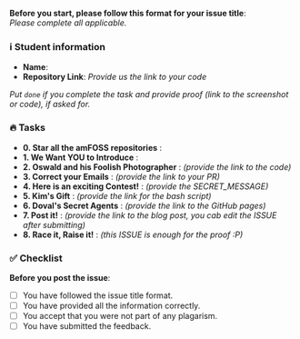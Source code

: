 **Before you start, please follow this format for your issue title**:  
_Please complete all applicable._


### ℹ️ Student information

- **Name**:
- **Repository Link**: _Provide us the link to your code_

_Put `done` if you complete the task and provide proof (link to the screenshot or code), if asked for._

### 🔥 Tasks

- **0. Star all the amFOSS repositories** : 
- **1. We Want YOU to Introduce** : 
- **2. Oswald and his Foolish Photographer** : _(provide the link to the code)_
- **3. Correct your Emails** : _(provide the link to your PR)_
- **4. Here is an exciting Contest!** : _(provide the SECRET_MESSAGE)_
- **5. Kim's Gift** : _(provide the link for the bash script)_
- **6. Doval's Secret Agents** : _(provide the link to the GitHub pages)_ 
- **7. Post it!** : _(provide the link to the blog post, you cab edit the ISSUE after submitting)_
- **8. Race it, Raise it!** : _(this ISSUE is enough for the proof :P)_


### ✅ Checklist

**Before you post the issue**:
- [ ] You have followed the issue title format.
- [ ] You have provided all the information correctly.
- [ ] You accept that you were not part of any plagarism.
- [ ] You have submitted the feedback.
